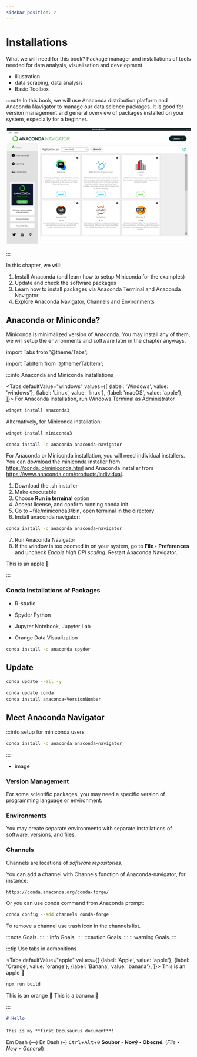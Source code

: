 ```yaml
---
sidebar_position: 2
---
```


# Installations

What we will need for this book? Package manager and installations of tools needed for data analysis, visualisation and development.

- illustration
- data scraping, data analysis
- Basic Toolbox

:::note
In this book, we will use Anaconda distribution platform and Anaconda Navigator to manage our data science packages. It is good for version management and general overview of packages installed on your system, especially for a beginner.

![image](./images/miniconda.png)

:::

In this chapter, we will:
1. Install Anaconda (and learn how to setup Miniconda for the examples)
2. Update and check the software packages
3. Learn how to install packages via Anaconda Terminal and Anaconda Navigator
4. Explore Anaconda Navigator, Channels and Environments

## Anaconda or Miniconda?

Miniconda is minimalized version of Anaconda. You may install any of them, we will setup the environments and software later in the chapter anyways.


import Tabs from '@theme/Tabs';

import TabItem from '@theme/TabItem';

:::info Anaconda and Miniconda Installations

<Tabs
  defaultValue="windows"
  values={[
    {label: 'Windows', value: 'windows'},
    {label: 'Linux', value: 'linux'},
    {label: 'macOS', value: 'apple'},
  ]}>
  <TabItem value="windows">For Anaconda installation, run Windows Terminal as Administrator

  ```bash
  winget install anaconda3
  ```
Alternatively, for Miniconda installation:

  ```bash
  winget install miniconda3
  ```
  ```bash
  conda install -c anaconda anaconda-navigator
  ```
  </TabItem>
  <TabItem value="linux">

  For Anaconda or Miniconda installation, you will need individual installers. You can download the miniconda installer from https://conda.io/miniconda.html and Anaconda installer from https://www.anaconda.com/products/individual.

  1. Download the .sh installer
  2. Make executable
  3. Choose **Run in terminal** option
  4. Accept license, and confirm running conda init
  5. Go to ~file/miniconda3/bin, open terminal in the directory
  6. Install anaconda navigator:

  ```bash
  conda install -c anaconda anaconda-navigator
  ```

  7. Run Anaconda Navigator
  8. If the window is too zoomed in on your system, go to **File ‣ Preferences** and uncheck *Enable high DPI scaling*. Restart Anaconda Navigator.


  </TabItem>
  <TabItem value="apple">This is an apple 🍎</TabItem>
</Tabs>

:::

### Conda Installations of Packages

- R-studio

- Spyder Python

- Jupyter Notebook, Jupyter Lab

- Orange Data Visualization



```bash
conda install -c anaconda spyder
```
## Update
```bash
conda update --all -y
```
```bash
conda update conda
conda install anaconda=VersionNumber
```

## Meet Anaconda Navigator

:::info setup for miniconda users

```bash
conda install -c anaconda anaconda-navigator
```

:::
- image
### Version Management
For some scientific packages, you may need a specific version of programming language or environment.
### Environments
You may create separate environments with separate installations of software, versions, and files.
### Channels
Channels are locations of *software repositories*.

You can add a channel with Channels function of Anaconda-navigator, for instance:

```bash
https://conda.anaconda.org/conda-forge/
```

Or you can use conda command from Anaconda prompt:

```bash
conda config --add channels conda-forge
```

To remove a channel use trash icon in the channels list.


:::note
Goals.
:::
:::info
Goals.
:::
:::caution
Goals.
:::
:::warning
Goals.
:::


:::tip Use tabs in admonitions

<Tabs
  defaultValue="apple"
  values={[
    {label: 'Apple', value: 'apple'},
    {label: 'Orange', value: 'orange'},
    {label: 'Banana', value: 'banana'},
  ]}>
  <TabItem value="apple">This is an apple 🍎

  ```bash
  npm run build
  ```
  </TabItem>
  <TabItem value="orange">This is an orange 🍊</TabItem>
  <TabItem value="banana">This is a banana 🍌</TabItem>
</Tabs>

:::

```md title="docs/hello.md"
# Hello

This is my **first Docusaurus document**!
```

Em Dash (—) En Dash (–)
<kbd>Ctrl</kbd>+<kbd>Alt</kbd>+<kbd>0</kbd>
**Soubor ‣ Nový ‣ Obecné**. (*File ‣ New ‣ General*)
